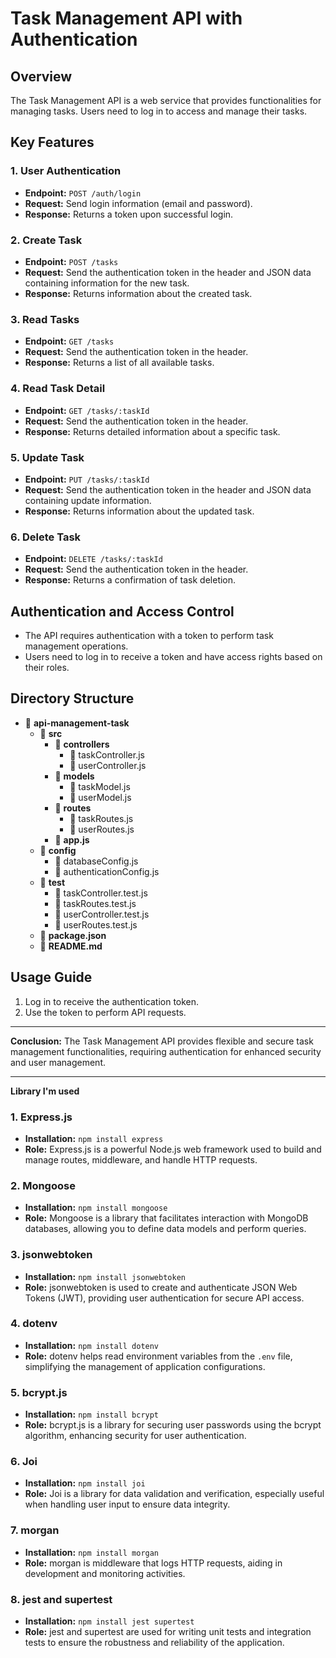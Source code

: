 # Task Management API with Authentication

## Overview

The Task Management API is a web service that provides functionalities for managing tasks. Users need to log in to access and manage their tasks.

## Key Features

### 1. User Authentication

-   **Endpoint:** `POST /auth/login`
-   **Request:** Send login information (email and password).
-   **Response:** Returns a token upon successful login.

### 2. Create Task

-   **Endpoint:** `POST /tasks`
-   **Request:** Send the authentication token in the header and JSON data containing information for the new task.
-   **Response:** Returns information about the created task.

### 3. Read Tasks

-   **Endpoint:** `GET /tasks`
-   **Request:** Send the authentication token in the header.
-   **Response:** Returns a list of all available tasks.

### 4. Read Task Detail

-   **Endpoint:** `GET /tasks/:taskId`
-   **Request:** Send the authentication token in the header.
-   **Response:** Returns detailed information about a specific task.

### 5. Update Task

-   **Endpoint:** `PUT /tasks/:taskId`
-   **Request:** Send the authentication token in the header and JSON data containing update information.
-   **Response:** Returns information about the updated task.

### 6. Delete Task

-   **Endpoint:** `DELETE /tasks/:taskId`
-   **Request:** Send the authentication token in the header.
-   **Response:** Returns a confirmation of task deletion.

## Authentication and Access Control

-   The API requires authentication with a token to perform task management operations.
-   Users need to log in to receive a token and have access rights based on their roles.

## Directory Structure

-   📁 **api-management-task**
    -   📁 **src**
        -   📁 **controllers**
            -   📄 taskController.js
            -   📄 userController.js
        -   📁 **models**
            -   📄 taskModel.js
            -   📄 userModel.js
        -   📁 **routes**
            -   📄 taskRoutes.js
            -   📄 userRoutes.js
        -   📄 **app.js**
    -   📁 **config**
        -   📄 databaseConfig.js
        -   📄 authenticationConfig.js
    -   📁 **test**
        -   📄 taskController.test.js
        -   📄 taskRoutes.test.js
        -   📄 userController.test.js
        -   📄 userRoutes.test.js
    -   📄 **package.json**
    -   📄 **README.md**

## Usage Guide

1. Log in to receive the authentication token.
2. Use the token to perform API requests.

---

**Conclusion:** The Task Management API provides flexible and secure task management functionalities, requiring authentication for enhanced security and user management.

---
**Library I'm used**

### 1. Express.js

-   **Installation:** `npm install express`
-   **Role:** Express.js is a powerful Node.js web framework used to build and manage routes, middleware, and handle HTTP requests.

### 2. Mongoose

-   **Installation:** `npm install mongoose`
-   **Role:** Mongoose is a library that facilitates interaction with MongoDB databases, allowing you to define data models and perform queries.

### 3. jsonwebtoken

-   **Installation:** `npm install jsonwebtoken`
-   **Role:** jsonwebtoken is used to create and authenticate JSON Web Tokens (JWT), providing user authentication for secure API access.

### 4. dotenv

-   **Installation:** `npm install dotenv`
-   **Role:** dotenv helps read environment variables from the `.env` file, simplifying the management of application configurations.

### 5. bcrypt.js

-   **Installation:** `npm install bcrypt`
-   **Role:** bcrypt.js is a library for securing user passwords using the bcrypt algorithm, enhancing security for user authentication.

### 6. Joi

-   **Installation:** `npm install joi`
-   **Role:** Joi is a library for data validation and verification, especially useful when handling user input to ensure data integrity.

### 7. morgan

-   **Installation:** `npm install morgan`
-   **Role:** morgan is middleware that logs HTTP requests, aiding in development and monitoring activities.

### 8. jest and supertest

-   **Installation:** `npm install jest supertest`
-   **Role:** jest and supertest are used for writing unit tests and integration tests to ensure the robustness and reliability of the application.
